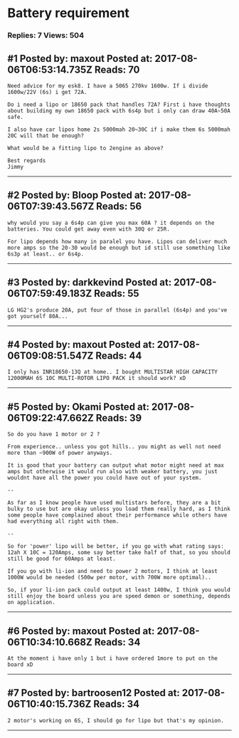 # Battery requirement

### Replies: 7 Views: 504

## \#1 Posted by: maxout Posted at: 2017-08-06T06:53:14.735Z Reads: 70

```
Need advice for my esk8. I have a 5065 270kv 1600w. If i divide 1600w/22V (6s) i get 72A.

Do i need a lipo or 18650 pack that handles 72A? First i have thoughts about building my own 18650 pack with 6s4p but i only can draw 40A~50A safe. 

I also have car lipos home 2s 5000mah 20~30C if i make them 6s 5000mah 20C will that be enough?

What would be a fitting lipo to 2engine as above?

Best regards
Jimmy
```

---
## \#2 Posted by: Bloop Posted at: 2017-08-06T07:39:43.567Z Reads: 56

```
why would you say a 6s4p can give you max 60A ? it depends on the batteries. You could get away even with 30Q or 25R. 

For lipo depends how many in paralel you have. Lipos can deliver much more amps so the 20-30 would be enough but id still use something like 6s3p at least.. or 6s4p.
```

---
## \#3 Posted by: darkkevind Posted at: 2017-08-06T07:59:49.183Z Reads: 55

```
LG HG2's produce 20A, put four of those in parallel (6s4p) and you've got yourself 80A...
```

---
## \#4 Posted by: maxout Posted at: 2017-08-06T09:08:51.547Z Reads: 44

```
I only has INR18650-13Q at home.. I bought MULTISTAR HIGH CAPACITY 12000MAH 6S 10C MULTI-ROTOR LIPO PACK it should work? xD
```

---
## \#5 Posted by: Okami Posted at: 2017-08-06T09:22:47.662Z Reads: 39

```
So do you have 1 motor or 2 ?

From experience.. unless you got hills.. you might as well not need more than ~900W of power anyways. 

It is good that your battery can output what motor might need at max amps but otherwise it would run also with weaker battery, you just wouldnt have all the power you could have out of your system.

--

As far as I know people have used multistars before, they are a bit bulky to use but are okay unless you load them really hard, as I think some people have complained about their performance while others have had everything all right with them.

--

So for 'power' lipo will be better, if you go with what rating says: 12ah X 10C = 120Amps, some say better take half of that, so you should still be good for 60Amps at least.

If you go with li-ion and need to power 2 motors, I think at least 1000W would be needed (500w per motor, with 700W more optimal)..

So, if your li-ion pack could output at least 1400w, I think you would still enjoy the board unless you are speed demon or something, depends on application.
```

---
## \#6 Posted by: maxout Posted at: 2017-08-06T10:34:10.668Z Reads: 34

```
At the moment i have only 1 but i have ordered 1more to put on the board xD
```

---
## \#7 Posted by: bartroosen12 Posted at: 2017-08-06T10:40:15.736Z Reads: 34

```
2 motor's working on 6S, I should go for lipo but that's my opinion.
```

---
